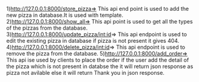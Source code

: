 1)http://127.0.0.1:8000/store_pizza=>		This api end point is used to add the new pizza in database.It is used with template.
2)http://127.0.0.1:8000/show_all=>		This api point is used to get all the types of the pizzas from the database.
3)http://127.0.0.1:8000/update_pizza/<int:id>=> This api endpoint is used to edit the existing pizza in database if pizza is not present it gives 404.
4)http://127.0.0.1:8000/delete_pizza/<int:id>=> This api endpoint is used to remove the pizza from the database.
5)http://127.0.0.1:8000/add_order=>		This api ise used by clients to place the order if the user add the detail of the pizza which is not present in databse the it will return json response as pizza not avilable else it will return Thank you in json response.
